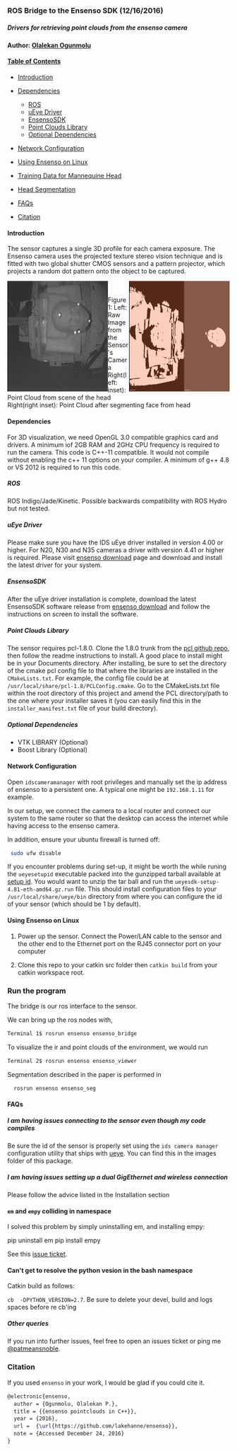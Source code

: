 
### ROS Bridge to the Ensenso SDK (12/16/2016)

##### Drivers for retrieving point clouds from the ensenso camera

#### Author: [Olalekan Ogunmolu](http://twitter.com/patmeansnoble)

#### [Table of Contents](#table-of-contents)
- [Introduction](#introduction)
- [Dependencies](#dependencies)
  - [ROS](#ros)
  - [uEye Driver](#ueye-driver)
  - [EnsensoSDK](#ensensosdk)
  - [Point Clouds Library](#point-clouds-library)
  - [Optional Dependencies](#optional-dependencies)

- [Network Configuration](#network-configuration)
- [Using Ensenso on Linux](#using-ensenso-on-linux)
- [Training Data for Mannequine Head](#training-data-for-manikin)
- [Head Segmentation](#head-seg)
- [FAQs](#faqs)
- [Citation](#citation)

#### Introduction
The sensor captures a single 3D profile for each camera exposure. The Ensenso camera uses the projected texture stereo vision technique and is fitted with two global shutter CMOS sensors and a pattern projector, which projects a random dot pattern onto the object to be captured.

<div class="fig figcenter fighighlight">
  <img src="/images/0001_gray.png" height="250" width="45%" align="left" style="border-left: 1px solid black;">
  <img src="/images/fancy2.png" height="250" width="45%" align="right" style="border-left: 1px solid black;">
  </br>
  <div class="figcaption" align="middle">
  </div>
</div>
<br>
  Figure 1: Left: Raw Image from the Sensor's Camera<br>
  Right(left: inset): Point Cloud from scene of the head &nbsp; <br>
    Right(right inset): Point Cloud after segmenting face from head

#### Dependencies

For 3D visualization, we need OpenGL 3.0 compatible graphics card and drivers. A minimum iof 2GB RAM and 2GHz CPU frequency is required to run the camera. This code is C++-11 compatible. It would not compile without enabling the c++ 11 options on your compiler. A minimum of g++ 4.8 or VS 2012 is required to run this code.

##### ROS

 ROS Indigo/Jade/Kinetic. Possible backwards compatibility with ROS Hydro but not tested.

##### uEye Driver

  Please make sure you have the IDS uEye driver installed in version 4.00 or higher. For N20, N30 and N35 cameras a driver with version 4.41 or higher is required. Please visit [ensenso download](https://www.ensenso.com/download) page and download and install the latest driver for your system.

##### EnsensoSDK

  After the uEye driver installation is complete, download the latest EnsensoSDK software release from [ensenso download](https://www.ensenso.com/download) and follow the instructions on screen to install the software.

#####   Point Clouds Library

  The sensor requires pcl-1.8.0.  Clone the 1.8.0 trunk from the [pcl github repo](https://github.com/PointCloudLibrary/pcl/tree/pcl-1.8.0), then follow the readme instructions to install. A good place to install might be in your Documents directory. After installing, be sure to set the directory of the cmake pcl config file to that where the libraries are installed in the `CMakeLists.txt`. For example, the config file could be at `/usr/local/share/pcl-1.8/PCLConfig.cmake`. Go to the CMakeLists.txt file within the root directory of this project and amend the PCL directory/path to the one where your installer saves it (you can easily find this in the `installer_manifest.txt` file of your build directory).

##### Optional Dependencies

  *	 VTK LIBRARY (Optional)
  *	 Boost Library (Optional)

#### Network Configuration

Open `idscameramanager` with root privileges and manually set the ip address of ensenso to a persistent one. A typical one might be `192.168.1.11` for example.

In our setup, we connect the camera to a local router and connect our system to the same router so that the desktop can access the internet while having access to the ensenso camera.

In addition, ensure your ubuntu firewall is turned off:

```bash
 sudo ufw disable
```

If you encounter problems during set-up, it might be worth the while runing the `ueyesetupid` executable packed into the gunzipped tarball available at [setup id](http://ecs.utdallas.edu/~opo140030/sensors/uEye-Linux-4.81-64-bit.tgz). You would want to unzip the tar ball and run the `ueyesdk-setup-4.81-eth-amd64.gz.run` file. This should install configuration files to your `/usr/local/share/ueye/bin` directory from where you can configure the id of your sensor (which should be 1 by default).

#### Using Ensenso on Linux

1.	Power up the sensor. Connect the Power/LAN cable to the sensor and the other end to the Ethernet port on the RJ45 connector port on your computer

2. Clone this repo to your catkin src folder then `catkin build` from your catkin workspace root.

### Run the program

The bridge is our ros interface to the sensor.

We can bring up the ros nodes with,

```bash
Terminal 1$ rosrun ensenso ensenso_bridge
```

To visualize the ir and point clouds of the environment, we would run

```bash
Terminal 2$ rosrun ensenso ensenso_viewer
```

Segmentation described in the paper is performed in

```bash
  rosrun ensenso ensenso_seg
```

#### FAQs
##### I am having issues connecting to the sensor even though my code compiles

Be sure the id of the sensor is properly set using the `ids camera manager` configuration utility that ships with [ueye](http://ecs.utdallas.edu/~opo140030/sensors/uEye-Linux-4.81-64-bit.tgz). You can find this in the images folder of this package.

##### I am having issues setting up a dual GigEthernet and wireless connection

Please follow the advice listed in the Installation section

#### `em` and `empy` colliding in namespace

I solved this problem by simply uninstalling em, and installing empy:

pip uninstall em
pip install empy

See this [issue ticket](https://github.com/ros/genmsg/issues/63).

#### Can't get to resolve the python vesion in the bash namespace

Catkin build as follows:

`cb  -DPYTHON_VERSION=2.7`. Be sure to delete your devel, build and logs spaces before re cb'ing

##### Other queries
If you run into further issues, feel free to open an issues ticket or ping me [@patmeansnoble](https://twitter.com/patmeansnoble).



### Citation

If you used `ensenso` in your work, I would be glad if you could cite it.

```tex
@electronic{ensenso,
  author = {Ogunmolu, Olalekan P.},
  title = {{ensenso pointclouds in C++}},
  year = {2016},
  url =  {\url{https://github.com/lakehanne/ensenso}},
  note = {Accessed December 24, 2016}
}
```
